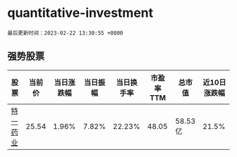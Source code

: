 # quantitative-investment

`最后更新时间：2023-02-22 13:30:55 +0800`

## 强势股票

|股票|当前价|当日涨跌幅|当日振幅|当日换手率|市盈率TTM|总市值|近10日涨跌幅|
|----|----|----|----|----|----|----|----|
|[特一药业](https://xueqiu.com/S/SZ002728)|25.54|1.96%|7.82%|22.23%|48.05|58.53亿|21.5%|
